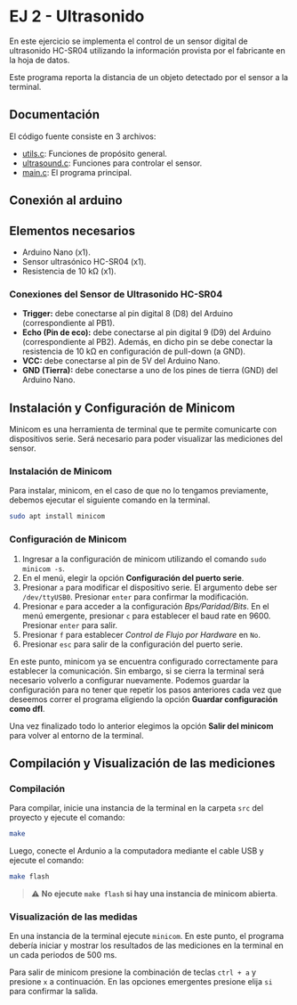 # EJ 2 - Ultrasonido

En este ejercicio se implementa el control de un sensor digital de ultrasonido HC-SR04 utilizando la información provista por el fabricante en la hoja de datos.

Este programa reporta la distancia de un objeto detectado por el sensor a la terminal.

## Documentación

El código fuente consiste en 3 archivos:

- [utils.c](doc/utils-doc.md): Funciones de propósito general.
- [ultrasound.c](doc/ultrasound-doc.md): Funciones para controlar el sensor.
- [main.c](doc/main-doc.md): El programa principal.

## Conexión al arduino

## Elementos necesarios

- Arduino Nano (x1).
- Sensor ultrasónico HC-SR04 (x1).
- Resistencia de 10 kΩ (x1).

### Conexiones del Sensor de Ultrasonido HC-SR04

- **Trigger:** debe conectarse al pin digital 8 (D8) del Arduino (correspondiente al PB1).
- **Echo (Pin de eco):** debe conectarse al pin digital 9 (D9) del Arduino (correspondiente al PB2). Además, en dicho pin se debe conectar la resistencia de 10 kΩ en configuración de pull-down (a GND).
- **VCC:** debe conectarse al pin de 5V del Arduino Nano.
- **GND (Tierra):** debe conectarse a uno de los pines de tierra (GND) del Arduino Nano.

## Instalación y Configuración de Minicom

Minicom es una herramienta de terminal que te permite comunicarte con dispositivos serie. Será necesario para poder visualizar las mediciones del sensor.

### Instalación de Minicom

Para instalar, minicom, en el caso de que no lo tengamos previamente, debemos ejecutar el siguiente comando en la terminal.

```bash
sudo apt install minicom
```

### Configuración de Minicom

1. Ingresar a la configuración de minicom utilizando el comando `sudo minicom -s`.
2. En el menú, elegir la opción **Configuración del puerto serie**.
3. Presionar `a` para modificar el dispositivo serie. El argumento debe ser `/dev/ttyUSB0`. Presionar `enter` para confirmar la modificación.
4. Presionar `e` para acceder a la configuración *Bps/Paridad/Bits*. En el menú emergente, presionar `c` para establecer el baud rate en 9600. Presionar `enter` para salir.
5. Presionar `f` para establecer *Control de Flujo por Hardware* en `No`.
6. Presionar `esc` para salir de la configuración del puerto serie.

En este punto, minicom ya se encuentra configurado correctamente para establecer la comunicación. Sin embargo, si se cierra la terminal será necesario volverlo a configurar nuevamente. Podemos guardar la configuración para no tener que repetir los pasos anteriores cada vez que deseemos correr el programa eligiendo la opción **Guardar configuración como dfl**.

Una vez finalizado todo lo anterior elegimos la opción **Salir del minicom** para volver al entorno de la terminal.

## Compilación y Visualización de las mediciones

### Compilación

Para compilar, inicie una instancia de la terminal en la carpeta `src` del proyecto y ejecute el comando:

```bash
make
```

Luego, conecte el Ardunio a la computadora mediante el cable USB y ejecute el comando:

```bash
make flash
```

> ⚠️ **No ejecute `make flash` si hay una instancia de minicom abierta**.

### Visualización de las medidas

En una instancia de la terminal ejecute `minicom`. En este punto, el programa debería iniciar y mostrar los resultados de las mediciones en la terminal en un cada periodos de 500 ms.

Para salir de minicom presione la combinación de teclas `ctrl + a` y presione `x` a continuación. En las opciones emergentes presione elija `si` para confirmar la salida.
